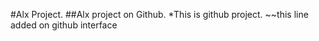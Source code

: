 #Alx Project.
##Alx project on Github.
*This is github project.
~~this line added on github interface
